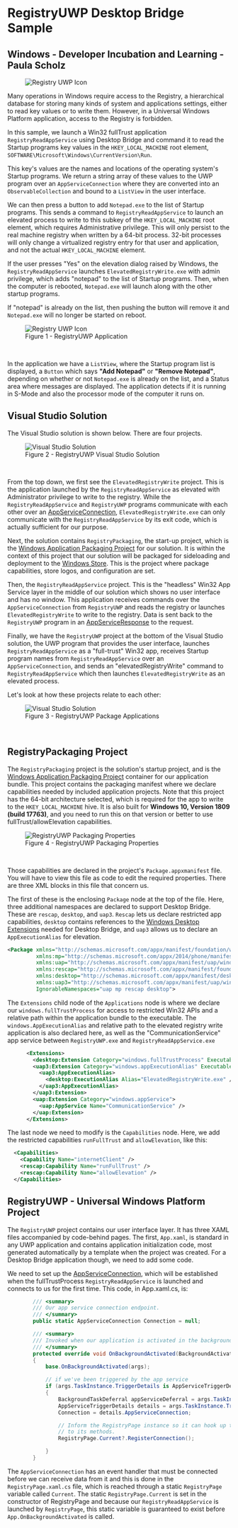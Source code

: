 # RegistryUWP Desktop Bridge Sample
## Windows - Developer Incubation and Learning - Paula Scholz

<figure>
  <img src="/images/RegistryUWPicon.png" alt="Registry UWP Icon"/>
</figure>

Many operations in Windows require access to the Registry, a hierarchical database for storing many kinds of system and applications settings, either to read key values or to write them.  However, in a Universal Windows Platform application, access to the Registry is forbidden.

In this sample, we launch a Win32 fullTrust application ```RegistryReadAppService``` using Desktop Bridge and command it to read the Startup programs key values in the ```HKEY_LOCAL_MACHINE``` root element, ```SOFTWARE\Microsoft\Windows\CurrentVersion\Run```.  

This key's values are the names and locations of the operating system's Startup programs.  We return a string array of these values to the UWP program over an ```AppServiceConnection``` where they are converted into an ```ObservableCollection``` and bound to a ```ListView``` in the user interface.

We can then press a button to add ```Notepad.exe``` to the list of Startup programs.  This sends a command to ```RegistryReadAppService``` to launch an elevated process to write to this subkey of the ```HKEY_LOCAL_MACHINE``` root element, which requires Administrative privilege.  This will only persist to the real machine registry when written by a 64-bit process.  32-bit processes will only change a virtualized registry entry for that user and application, and not the actual ```HKEY_LOCAL_MACHINE``` element.

If the user presses "Yes" on the elevation dialog raised by Windows, the ```RegistryReadAppService``` launches ```ElevatedRegistryWrite.exe``` with admin privilege, which adds "notepad" to the list of Startup programs.  Then, when the computer is rebooted, ```Notepad.exe``` will launch along with the other startup programs.

If "notepad" is already on the list, then pushing the button will remove it and ```Notepad.exe``` will no longer be started on reboot.

<figure>
  <img src="/images/Fig1_RegistryUWPSample.PNG" alt="Registry UWP Icon"/>
  <figcaption>Figure 1 - RegistryUWP Application</figcaption>
</figure>
<br/>

In the application we have a ```ListView```, where the Startup program list is displayed, a ```Button``` which says **"Add Notepad"** or **"Remove Notepad"**, depending on whether or not ```Notepad.exe``` is already on the list, and a Status area where messages are displayed.  The application detects if it is running in S-Mode and also the processor mode of the computer it runs on.

## Visual Studio Solution

The Visual Studio solution is shown below.  There are four projects.

<figure>
  <img src="/images/Fig2_RegistryUWPSolution.PNG" alt="Visual Studio Solution"/>
  <figcaption>Figure 2 - RegistryUWP Visual Studio Solution</figcaption>
</figure>
<br/>

From the top down, we first see the ```ElevatedRegistryWrite``` project. This is the application launched by the ```RegistryReadAppService``` as elevated with Administrator privilege to write to the registry.  While the ```RegistryReadAppService``` and ```RegistryUWP``` programs communicate with each other over an [AppServiceConnection](https://docs.microsoft.com/en-us/uwp/api/Windows.ApplicationModel.AppService.AppServiceConnection), ```ElevatedRegistryWrite.exe``` can only communicate with the ```RegistryReadAppService``` by its exit code, which is actually sufficient for our purpose.

Next, the solution contains ```RegistryPackaging```, the start-up project, which is the [Windows Application Packaging Project](https://docs.microsoft.com/en-us/windows/uwp/porting/desktop-to-uwp-packaging-dot-net) for our solution.  It is within the context of this project that our solution will be packaged for sideloading and deployment to the [Windows Store](https://www.microsoft.com/en-us/store/apps/windows).  This is the project where package capabilities, store logos, and configuration are set.

Then, the ```RegistryReadAppService``` project.  This is the "headless" Win32 App Service layer in the middle of our solution which shows no user interface and has no window.  This application receives commands over the ```AppServiceConnection``` from ```RegistryUWP``` and reads the registry or launches ```ElevatedRegistryWrite``` to write to the registry.  Data is sent back to the ```RegistryUWP``` program in an [AppServiceResponse](https://docs.microsoft.com/en-us/uwp/api/windows.applicationmodel.appservice.appserviceresponse) to the request.

Finally, we have the ```RegistryUWP``` project at the bottom of the Visual Studio solution, the UWP program that provides the user interface, launches ```RegistryReadAppService``` as a "full-trust" Win32 app, receives Startup program names from ```RegistryReadAppService``` over an ```AppServiceConnection```, and sends an "elevatedRegistryWrite" command to ```RegistryReadAppService``` which then launches ```ElevatedRegistryWrite``` as an elevated process.

Let's look at how these projects relate to each other:

<figure>
  <img src="/images/RegistryUWP_AppStackPack.png" alt="Visual Studio Solution"/>
  <figcaption>Figure 3 - RegistryUWP Package Applications</figcaption>
</figure>
<br/>

## RegistryPackaging Project

The ```RegistryPackaging``` project is the solution's startup project, and is the [Windows Application Packaging Project](https://docs.microsoft.com/en-us/windows/uwp/porting/desktop-to-uwp-packaging-dot-net) container for our application bundle.  This project contains the packaging manifest where we declare capabilities needed by included application projects.  Note that this project has the 64-bit architecture selected, which is required for the app to write to the ```HKEY_LOCAL_MACHINE``` hive.  It is also built for **Windows 10, Version 1809 (build 17763)**, and you need to run this on that version or better to use fullTrust/allowElevation capabilities.

<figure>
  <img src="/images/RegistryUWP_packProjProp.PNG" alt="RegistryUWP Packaging Properties"/>
  <figcaption>Figure 4 - RegistryUWP Packaging Properties</figcaption>
</figure>
<br/>

Those capabilities are declared in the project's ```Package.appxmanifest``` file.  You will have to view this file as code to edit the required properties.  There are three XML blocks in this file that concern us.

The first of these is the enclosing ```Package``` node at the top of the file.  Here, three additional namespaces are declared to support Desktop Bridge.  These are ```rescap```, ```desktop```, and ```uap3```.  ```Rescap``` lets us declare restricted app capabilities, ```desktop``` contains references to the [Windows Desktop Extensions](https://docs.microsoft.com/en-us/windows/uwp/porting/desktop-to-uwp-extensions) needed for Desktop Bridge, and ```uap3``` allows us to declare an ```AppExecutionAlias``` for elevation.

```xml
<Package xmlns="http://schemas.microsoft.com/appx/manifest/foundation/windows10"
         xmlns:mp="http://schemas.microsoft.com/appx/2014/phone/manifest" 
         xmlns:uap="http://schemas.microsoft.com/appx/manifest/uap/windows10" 
         xmlns:rescap="http://schemas.microsoft.com/appx/manifest/foundation/windows10/restrictedcapabilities" 
         xmlns:desktop="http://schemas.microsoft.com/appx/manifest/desktop/windows10" 
         xmlns:uap3="http://schemas.microsoft.com/appx/manifest/uap/windows10/3" 
         IgnorableNamespaces="uap mp rescap desktop">
```

The ```Extensions``` child node of the ```Applications``` node is where we declare our ```windows.fullTrustProcess``` for access to restricted Win32 APIs and a relative path within the application bundle to the executable.  The ```windows.AppExecutionAlias``` and relative path to the elevated registry write application is also declared here, as well as the "CommunicationService" app service between ```RegistryUWP.exe``` and ```RegistryReadAppService.exe```

```xml
      <Extensions>
        <desktop:Extension Category="windows.fullTrustProcess" Executable="RegistryReadAppService\RegistryReadAppService.exe" />
        <uap3:Extension Category="windows.appExecutionAlias" Executable="ElevatedRegistryWrite\ElevatedRegistryWrite.exe" EntryPoint="Windows.FullTrustApplication">
          <uap3:AppExecutionAlias>
            <desktop:ExecutionAlias Alias="ElevatedRegistryWrite.exe" />
          </uap3:AppExecutionAlias>
        </uap3:Extension>
        <uap:Extension Category="windows.appService">
          <uap:AppService Name="CommunicationService" />
        </uap:Extension>
      </Extensions>
```

The last node we need to modify is the ```Capabilities``` node.  Here, we add the restricted capabilities ```runFullTrust``` and ```allowElevation```, like this:

```xml
  <Capabilities>
    <Capability Name="internetClient" />
    <rescap:Capability Name="runFullTrust" />
    <rescap:Capability Name="allowElevation" />
  </Capabilities>
```
## RegistryUWP - Universal Windows Platform Project

The ```RegistryUWP``` project contains our user interface layer.  It has three XAML files accompanied by code-behind pages.  The first, ```App.xaml```, is standard in any UWP application and contains application initialization code, most generated automatically by a template when the project was created.  For a Desktop Bridge application though, we need to add some code.

We need to set up the [AppServiceConnection](https://docs.microsoft.com/en-us/uwp/api/Windows.ApplicationModel.AppService.AppServiceConnection), which will be established when the fullTrustProcess ```RegistryReadAppService``` is launched and connects to us for the first time.  This code, in App.xaml.cs, is:

```c#
        /// <summary>
        /// Our app service connection endpoint.
        /// </summary>
        public static AppServiceConnection Connection = null;

        /// <summary>
        /// Invoked when our application is activated in the background.
        /// </summary>
        protected override void OnBackgroundActivated(BackgroundActivatedEventArgs args)
        {
            base.OnBackgroundActivated(args);

            // if we've been triggered by the app service
            if (args.TaskInstance.TriggerDetails is AppServiceTriggerDetails)
            {
                BackgroundTaskDeferral appServiceDeferral = args.TaskInstance.GetDeferral();
                AppServiceTriggerDetails details = args.TaskInstance.TriggerDetails as AppServiceTriggerDetails;
                Connection = details.AppServiceConnection;

                // Inform the RegistryPage instance so it can hook up the Connection event handlers
                // to its methods.  
                RegistryPage.Current?.RegisterConnection();

            }
        }
```
The ```AppServiceConnection``` has an event handler that must be connected before we can receive data from it and this is done in the ```RegistryPage.xaml.cs``` file, which is reached through a static ```RegistryPage``` variable called ```Current```.  The static ```RegistryPage.Current``` is set in the constructor of RegistryPage and because our `RegistryReadAppService` is launched by ```RegistryPage```, this static variable is guaranteed to exist before ```App.OnBackgroundActivated``` is called.
